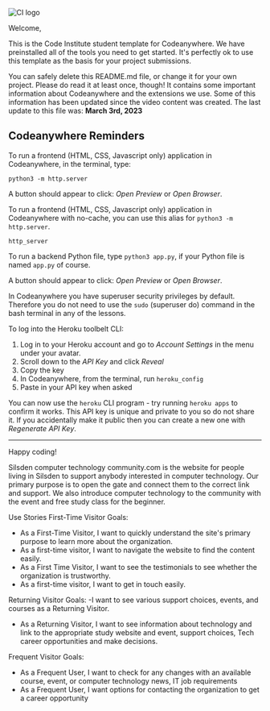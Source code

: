 ![CI logo](https://codeinstitute.s3.amazonaws.com/fullstack/ci_logo_small.png)

Welcome,

This is the Code Institute student template for Codeanywhere. We have preinstalled all of the tools you need to get started. It's perfectly ok to use this template as the basis for your project submissions.

You can safely delete this README.md file, or change it for your own project. Please do read it at least once, though! It contains some important information about Codeanywhere and the extensions we use. Some of this information has been updated since the video content was created. The last update to this file was: **March 3rd, 2023**

## Codeanywhere Reminders

To run a frontend (HTML, CSS, Javascript only) application in Codeanywhere, in the terminal, type:

`python3 -m http.server`

A button should appear to click: _Open Preview_ or _Open Browser_.

To run a frontend (HTML, CSS, Javascript only) application in Codeanywhere with no-cache, you can use this alias for `python3 -m http.server`.

`http_server`

To run a backend Python file, type `python3 app.py`, if your Python file is named `app.py` of course.

A button should appear to click: _Open Preview_ or _Open Browser_.

In Codeanywhere you have superuser security privileges by default. Therefore you do not need to use the `sudo` (superuser do) command in the bash terminal in any of the lessons.

To log into the Heroku toolbelt CLI:

1. Log in to your Heroku account and go to _Account Settings_ in the menu under your avatar.
2. Scroll down to the _API Key_ and click _Reveal_
3. Copy the key
4. In Codeanywhere, from the terminal, run `heroku_config`
5. Paste in your API key when asked

You can now use the `heroku` CLI program - try running `heroku apps` to confirm it works. This API key is unique and private to you so do not share it. If you accidentally make it public then you can create a new one with _Regenerate API Key_.

---

Happy coding!


Silsden computer technology community.com is the website for people living in Silsden to support anybody interested in computer technology. Our primary purpose is to open the gate and connect them to the correct link and support. We also introduce computer technology to the community with the event and free study class for the beginner.

Use Stories
First-Time Visitor Goals:
- As a First-Time Visitor, I want to quickly understand the site's primary purpose to learn more about the organization.
- As a first-time visitor, I want to navigate the website to find the content easily.
- As a First Time Visitor, I want to see the testimonials to see whether the organization is trustworthy.
- As a first-time visitor, I want to get in touch easily.

Returning Visitor Goals:
-I want to see various support choices, events, and courses as a Returning Visitor.
- As a Returning Visitor, I want to see information about technology and link to the appropriate study website and event, support choices, Tech career opportunities and make decisions.

Frequent Visitor Goals:
- As a Frequent User, I want to check for any changes with an available course, event, or computer technology news, IT job requirements
- As a Frequent User, I want options for contacting the organization to get a career opportunity